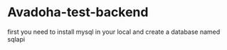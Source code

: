# Avadoha-test-backend
first you need to install mysql in your local and create a database named sqlapi
